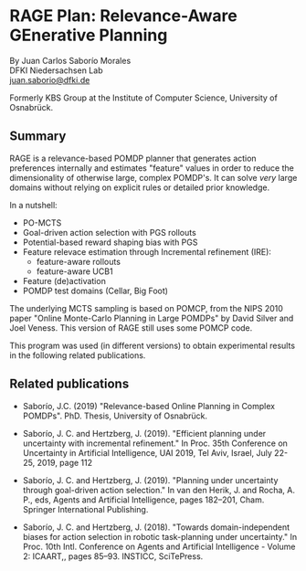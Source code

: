 # RAGE Plan: Relevance-Aware GEnerative Planning

By Juan Carlos Saborío Morales  
DFKI Niedersachsen Lab  
juan.saborio@dfki.de  

Formerly KBS Group at the Institute of Computer Science, University of Osnabrück.

Summary
--------
RAGE is a relevance-based POMDP planner that generates action preferences internally and estimates "feature" values in order to reduce the dimensionality of otherwise large, complex POMDP's.  It can solve *very* large domains without relying on explicit rules or detailed prior knowledge.  

In a nutshell:
  * PO-MCTS
  * Goal-driven action selection with PGS rollouts
  * Potential-based reward shaping bias with PGS
  * Feature relevace estimation through Incremental refinement (IRE):
    * feature-aware rollouts
    * feature-aware UCB1
  * Feature (de)activation
  * POMDP test domains (Cellar, Big Foot)

The underlying MCTS sampling is based on POMCP, from the NIPS 2010 paper "Online Monte-Carlo Planning in Large POMDPs" by David Silver and Joel Veness.  This version of RAGE still uses some POMCP code.  

This program was used (in different versions) to obtain experimental results in the following related publications.  

Related publications
--------------------

* Saborı́o, J.C. (2019) "Relevance-based Online Planning in Complex POMDPs".  PhD. Thesis, University of Osnabrück.

* Saborı́o, J. C. and Hertzberg, J. (2019). "Efficient planning under uncertainty with incremental refinement."
In Proc. 35th Conference on Uncertainty in Artificial Intelligence, UAI 2019, Tel Aviv, Israel, July 22-25, 2019, page 112

* Saborı́o, J. C. and Hertzberg, J. (2019). "Planning under uncertainty through goal-driven action selection."
In van den Herik, J. and Rocha, A. P., eds, Agents and Artificial Intelligence, pages 182–201, Cham. Springer International
Publishing.

* Saborı́o, J. C. and Hertzberg, J. (2018). "Towards domain-independent biases for action selection in robotic 
task-planning under uncertainty."
In Proc. 10th Intl. Conference on Agents and Artificial Intelligence - Volume 2: ICAART,, pages 85–93. INSTICC, SciTePress.
